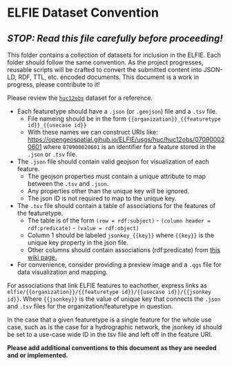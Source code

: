 # ELFIE Dataset Convention

## _STOP: Read this file carefully before proceeding!_

This folder contains a collection of datasets for inclusion in the ELFIE. Each 
folder should follow the same convention. As the project progresses, reusable scripts 
will be crafted to convert the submitted content into JSON-LD, RDF, TTL, etc. 
encoded documents. This document is a work in progress, please contribute to it!

Please review the [`huc12obs`](https://github.com/opengeospatial/ELFIE/tree/master/data/huc12obs) 
dataset for  a reference.

- Each featuretype should have a `.json` (or `.geojson`) file and a `.tsv` file.  
  - File nameing should be in the form `{{organization}}_{{featuretype id}}_{{usecase id}}`
  - With these names we can construct URIs like: https://opengeospatial.gihub.io/ELFIE/usgs/huc/huc12obs/070900020601 where `070900020601` is an identifier for a feature stored in the `.json` or `.tsv` file.
- The `.json` file should contain valid geojson for visualization of each feature.  
  - The geojson properties must contain a unique attribute to map between the `.tsv` and `.json`.  
  - Any properties other than the unique key will be ignored.  
  - The json ID is not required to map to the unique key.
- The `.tsv` file should contain a table of associations for the features of the featuretype.  
  - The table is of the form `(row = rdf:subject)` - `(column header = rdf:predicate)` - `(value = rdf:object)`  
  - Column 1 should be labeled `jsonkey_{{key}}` where `{{key}}` is the unique key property in the json file.  
  - Other columns should contain associations (rdf:predicate) from [this wiki page.](https://github.com/opengeospatial/ELFIE/wiki/ELFIE-Associations)  
- For convenience, consider providing a preview image and a `.qgs` file for data visualization and mapping.  

For associations that link ELFIE features to eachother, express links as 
`elfie/{{organization}}/{{featuretype id}}/{{usecase id}}/{{jsonkey id}}`. 
Where `{{jsonkey}}` is the value of unique key that connects the `.json` and `.tsv` files 
for the organization/featuretype in question.  

In the case that a given featuretype is a single feature for the whole use case, 
such as is the case for a hydrographic network, the jsonkey id should be set to a use-case wide ID 
in the tsv file and left off in the feature URI.

**Please add additional conventions to this document as they are needed and or implemented.**

